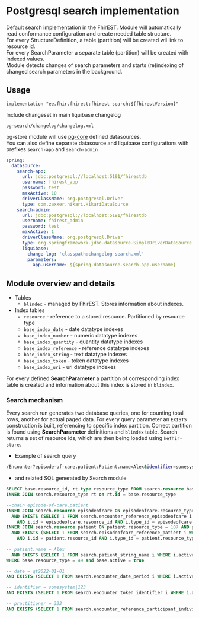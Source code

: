 # Postgresql search implementation
Default search implementation in the FhirEST. 
Module will automatically read conformance configuration and create needed table structure.  
For every StructureDefinition, a table (partition) will be created wil link to resource id.  
For every SearchParameter a separate table (partition) will be created with indexed values.  
Module detects changes of search parameters and starts (re)indexing of changed search parameters in the background.


## Usage
```
implementation "ee.fhir.fhirest:fhirest-search:${fhirestVersion}"
```
Include changeset in main liquibase changelog
```
pg-search/changelog/changelog.xml
```

pg-store module will use [pg-core](../pg-core) defined datasources.  
You can also define separate datasource and liquibase configurations with prefixes `search-app` and `search-admin`
```yml
spring:
  datasource:
    search-app:
      url: jdbc:postgresql://localhost:5191/fhirestdb
      username: fhirest_app
      password: test
      maxActive: 10
      driverClassName: org.postgresql.Driver
      type: com.zaxxer.hikari.HikariDataSource
    search-admin:
      url: jdbc:postgresql://localhost:5191/fhirestdb
      username: fhirest_admin
      password: test
      maxActive: 1
      driverClassName: org.postgresql.Driver
      type: org.springframework.jdbc.datasource.SimpleDriverDataSource
      liquibase:
        change-log: 'classpath:changelog-search.xml'
        parameters:
          app-username: ${spring.datasource.search-app.username}
```


## Module overview and details
- Tables
    - `blindex` - managed by FhirEST. Stores information about indexes.
- Index tables
    - `resource` - reference to a stored resource. Partitioned by resource type
    - `base_index_date` - date datatype indexes
    - `base_index_number` - numeric datatype indexes
    - `base_index_quantity` - quantity datatype indexes
    - `base_index_reference` - reference datatype indexes
    - `base_index_string` - text datatype indexes
    - `base_index_token` - token datatype indexes
    - `base_index_uri` - uri datatype indexes

For every defined **SearchParameter** a partition of corresponding index table is created and information about this index is stored in `blindex`.

### Search mechanism
Every search run generates two database queries, one for counting total rows, another for actual paged data.
For every query parameter an `EXISTS` construction is built, referencing to specific index partition. Correct partition is found using **SearchParameter** definitions and `blindex` table.
Search returns a set of resource ids, which are then being loaded using `kefhir-store`.

- Example of search query
```bash
/Encounter?episode-of-care.patient:Patient.name=Alex&identifier=somesystem|123&practitioner=333&date=gt2022-01-01
```
- and related SQL generated by Search module
```sql
SELECT base.resource_id, rt.type resource_type FROM search.resource base
INNER JOIN search.resource_type rt on rt.id = base.resource_type

--chain episode-of-care.patient
INNER JOIN search.resource episodeofcare ON episodeofcare.resource_type = 53 AND episodeofcare.active = true
  AND EXISTS (SELECT 1 FROM search.encounter_reference_episodeofcare i WHERE i.active = true and i.sid = base.sid
    AND i.id = episodeofcare.resource_id AND i.type_id = episodeofcare.resource_type)
INNER JOIN search.resource patient ON patient.resource_type = 107 AND patient.active = true
  AND EXISTS (SELECT 1 FROM search.episodeofcare_reference_patient i WHERE i.active = true and i.sid = episodeofcare.sid
    AND i.id = patient.resource_id AND i.type_id = patient.resource_type)
    
-- patient.name = Alex
  AND EXISTS (SELECT 1 FROM search.patient_string_name i WHERE i.active = true and i.sid = patient.sid AND i.string ilike 'Alex%')
WHERE base.resource_type = 49 and base.active = true

-- date = gt2022-01-01
AND EXISTS (SELECT 1 FROM search.encounter_date_period i WHERE i.active = true and i.sid = base.sid AND i.range >> search.range('2022-01-01T00:00:00+02:00', '1 day'))

-- identifier = somesystem|123
AND EXISTS (SELECT 1 FROM search.encounter_token_identifier i WHERE i.active = true and i.sid = base.sid AND (i.value = '123' and i.system_id = search.sys_id('somesystem')))

-- practitioner = 333
AND EXISTS (SELECT 1 FROM search.encounter_reference_participant_individual i WHERE i.active = true and i.sid = base.sid AND (i.id = '333' and i.type_id = search.rt_id('Practitioner')))
```

